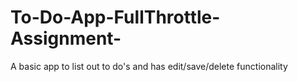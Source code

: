 # To-Do-App-FullThrottle-Assignment-
A basic app to list out to do's  and has edit/save/delete functionality
